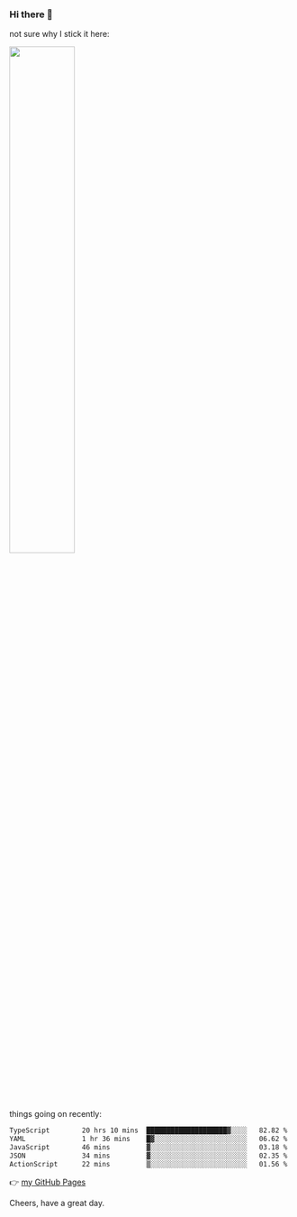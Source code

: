### Hi there 👋

not sure why I stick it here:

[<img width="48%" src="https://github-readme-stats.vercel.app/api?username=ykzhukian&show_icons=true&theme=dracula">](https://github.com/anuraghazra/github-readme-stats)


things going on recently:

<!--START_SECTION:waka-->

```txt
TypeScript        20 hrs 10 mins  ████████████████████▓░░░░   82.82 %
YAML              1 hr 36 mins    █▓░░░░░░░░░░░░░░░░░░░░░░░   06.62 %
JavaScript        46 mins         ▓░░░░░░░░░░░░░░░░░░░░░░░░   03.18 %
JSON              34 mins         ▓░░░░░░░░░░░░░░░░░░░░░░░░   02.35 %
ActionScript      22 mins         ▒░░░░░░░░░░░░░░░░░░░░░░░░   01.56 %
```

<!--END_SECTION:waka-->

👉 [my GitHub Pages](https://ykzhukian.github.io)

Cheers, have a great day.

